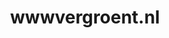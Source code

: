 ---
layout: post
title: "wwwvergroent.nl"
internal_url: "/dutchgov/wwwvergroent.nl.html"
subdomains_count: 0
all_subdomains_count: 0
urls_count: 0
ssl_rank: 0
http_rank: 0
url_link: /data/wwwvergroent.nl/urls.txt
all_subdomains_link: /data/wwwvergroent.nl/all_subdomains.txt
subdomains_link: /data/wwwvergroent.nl/subdomains.txt
categories: dutchgov
---